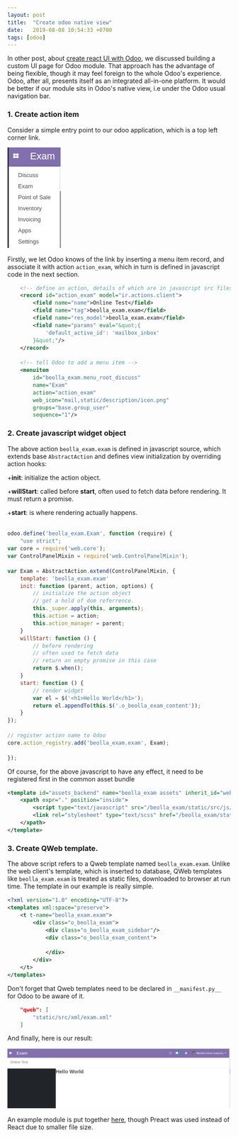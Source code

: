 ```yaml
---
layout: post
title:  "Create odoo native view"
date:   2019-08-08 10:54:33 +0700
tags: [odoo]
---
```


In other post, about [create react UI with Odoo](/create-react-ui-odoo), we discussed building a custom UI page for Odoo module. That approach has the advantage of being flexible, though it may feel foreign to the whole Odoo's experience. Odoo, after all, presents itself as an integrated all-in-one platform. It would be better if our module sits in Odoo's native view, i.e under the Odoo usual navigation bar. 

### 1. Create action item

Consider a simple entry point to our odoo application, which is a top left corner link. 

![Odoo top left menu](/content/images/menu-odoo.png)

Firstly, we let Odoo knows of the link by inserting a menu item record, and associate it with action `action_exam`, which in turn is defined in javascript code in the next section.   

```xml
	<!-- define an action, details of which are in javascript src files -->
    <record id="action_exam" model="ir.actions.client">
        <field name="name">Online Test</field>
        <field name="tag">beolla_exam.exam</field>
        <field name="res_model">beolla_exam.exam</field>
        <field name="params" eval="&quot;{
            'default_active_id': 'mailbox_inbox'
        }&quot;"/>
    </record>

    <!-- tell Odoo to add a menu item -->
    <menuitem
        id="beolla_exam.menu_root_discuss"
        name="Exam"
        action="action_exam"
        web_icon="mail,static/description/icon.png"
        groups="base.group_user"
        sequence="1"/>
```

### 2. Create javascript widget object

The above action `beolla_exam.exam` is defined in javascript source, which extends base `AbstractAction` and defines view initialization by overriding action hooks:

+**init**: initialize the action object. 

+**willStart**: called before **start**, often used to fetch data before rendering. It must return a promise. 

+**start**: is where rendering actually happens. 


```javascript

odoo.define('beolla_exam.Exam', function (require) {
	"use strict";
var core = require('web.core');
var ControlPanelMixin = require('web.ControlPanelMixin');

var Exam = AbstractAction.extend(ControlPanelMixin, {
	template: 'beolla_exam.exam'
	init: function (parent, action, options) {
		// initialize the action object
		// get a hold of dom referrence. 
		this._super.apply(this, arguments);
        this.action = action;
        this.action_manager = parent;
	}
	willStart: function () {
		// before rendering
		// often used to fetch data 
		// return an empty promise in this case
		return $.when();
	}
	start: function () {
		// render widget
		var el = $('<h1>Hello World</h1>');
        return el.appendTo(this.$('.o_beolla_exam_content'));
	}
});

// register action name to Odoo
core.action_registry.add('beolla_exam.exam', Exam);

});

```

Of course, for the above javascript to have any effect, it need to be registered first in the common asset bundle 

```xml
<template id="assets_backend" name="beolla_exam assets" inherit_id="web.assets_backend">
    <xpath expr="." position="inside">
        <script type="text/javascript" src="/beolla_exam/static/src/js/main.js"></script>
        <link rel="stylesheet" type="text/scss" href="/beolla_exam/static/src/scss/main.scss"/>
    </xpath>
</template>
```

### 3. Create QWeb template. 

The above script refers to a Qweb template named `beolla_exam.exam`. Unlike the web client's template, which is inserted to database, QWeb templates like `beolla_exam.exam` is treated as static files, downloaded to browser at run time. The template in our example is really simple. 

```xml	
<?xml version="1.0" encoding="UTF-8"?>
<templates xml:space="preserve">
    <t t-name="beolla_exam.exam">
        <div class="o_beolla_exam">
            <div class="o_beolla_exam_sidebar"/>
            <div class="o_beolla_exam_content">

            </div>
        </div>
    </t>
</templates>
```

Don't forget that Qweb templates need to be declared in `__manifest.py__` for Odoo to be aware of it. 

```json
	"qweb": [
        "static/src/xml/exam.xml"
    ]
```

And finally, here is our result:

![Odoo native view](/content/images/odoo-native-final.png)

An example module is put together [here](https://github.com/beolla/samples/tree/master/preact_example), though Preact was used instead of React due to smaller file size. 